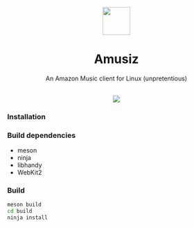 <div align="center">
  <img src="https://raw.githubusercontent.com/mirkobrombin/Amusiz/master/data/pm.mirko.Amusiz.svg" width="64">
  <h1 align="center">Amusiz</h1>
  <p align="center">An Amazon Music client for Linux (unpretentious)</p>
</div>

<br />

<div align="center">
    <img  src="https://raw.githubusercontent.com/mirkobrombin/Amusiz/main/data/screenshot.png">
</div>

### Installation

### Build dependencies
- meson
- ninja
- libhandy
- WebKit2

### Build
```bash
meson build
cd build
ninja install
```
